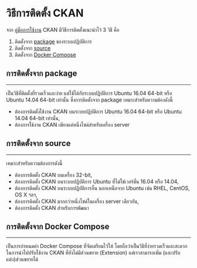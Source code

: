 # วิธีการติดตั้ง CKAN

จาก [คู่มือการใช้งาน][docs] CKAN มีวิธีการติดตั้งแนะนำไว้ 3 วิธี คือ
   1. ติดตั้งจาก [package][insPackage] ของระบบปฏิบัติการ
   2. ติดตั้งจาก [source][insSource]
   3. ติดตั้งจาก [Docker Compose][insDocker]

## การติดตั้งจาก package 
___
เป็นวิธีที่ติดตั้งที่รวดเร็วและง่าย แต่ใช้ได้กับระบบปฏิบัติการ Ubuntu 16.04 64-bit หรือ Ubuntu 14.04 64-bit เท่านั้น ซึ่งการติดตั้งจาก package เหมาะสำหรับความต้องดังนี้
   - ต้องการติดตั้งใช้งาน CKAN บนระบบปฏิบัติการ Ubuntu 16.04 64-bit หรือ Ubuntu 14.04 64-bit  เท่านั้น,
   - ต้องการใช้งาน CKAN เพียงแค่หนึ่งไซด์สำหรับเครื่อง server

## การติดตั้งจาก source
___
เหมาะสำหรับความต้องการดังนี้
   - ต้องการติดตั้ง CKAN บนเครื่อง 32-bit,
   - ต้องการติดตั้ง CKAN บนระบบปฏิบัติการ Ubuntu ที่ไม่ใช่เวอร์ชั่น 16.04 หรือ 14.04,
   - ต้องการติดตั้ง CKAN บนระบบปฏิบัติการอื่น นอกเหนือจาก Ubuntu เช่น RHEL, CentOS, OS X ฯลฯ,
   - ต้องการติดตั้ง CKAN มากกว่าหนึ่งไซด์ในเครื่อง server เดียวกัน,
   - ต้องการติดตั้ง CKAN สำหรับการพัฒนา

## การติดตั้งจาก Docker Compose
___
เป็นการกำหนดค่า Docker Compose ที่จัดเตรียมไว้ให้ โดยถือว่าเป็นวิธีที่ง่ายรวดเร็วและสะดวกในการนำไปปรับใช้งาน CKAN ที่ยังไม่มีส่วนขยาย (Extension) แต่เราสามารถเพิ่ม (และปรับแต่ง)ส่วนขยายได้



   [docs]: <https://docs.ckan.org/en/2.8/maintaining/installing/index.html>
   [insPackage]: <from-package.md>
   [insSource]: <from-source.md>
   [insDocker]: <from-docker-compose.md>
